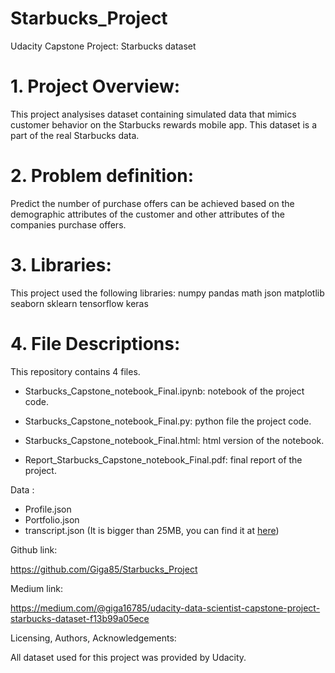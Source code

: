 # Starbucks_Project
Udacity Capstone Project: Starbucks dataset

# 1. Project Overview:
This project analysises dataset containing simulated data that mimics customer behavior on the Starbucks rewards mobile app. This dataset is a part of the real Starbucks data.

# 2. Problem definition:

Predict the number of purchase offers can be achieved based on the demographic attributes of the customer and other attributes of the companies purchase offers.

# 3. Libraries:

This project used the following libraries:
numpy
pandas
math
json
matplotlib
seaborn
sklearn
tensorflow
keras

# 4. File Descriptions:

This repository contains 4 files.

  + Starbucks_Capstone_notebook_Final.ipynb: notebook of the project code.
    
  + Starbucks_Capstone_notebook_Final.py: python file the project code.

  + Starbucks_Capstone_notebook_Final.html: html version of the notebook.

  + Report_Starbucks_Capstone_notebook_Final.pdf: final report of the project.

Data :
  + Profile.json
  + Portfolio.json
  + transcript.json (It is bigger than 25MB, you can find it at [here](https://www.kaggle.com/datasets/blacktile/starbucks-app-customer-reward-program-data))

Github link:

https://github.com/Giga85/Starbucks_Project

Medium link:

https://medium.com/@giga16785/udacity-data-scientist-capstone-project-starbucks-dataset-f13b99a05ece

Licensing, Authors, Acknowledgements:

All dataset used for this project was provided by Udacity.
